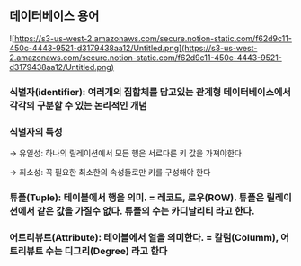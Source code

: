 ## 데이터베이스 용어

![https://s3-us-west-2.amazonaws.com/secure.notion-static.com/f62d9c11-450c-4443-9521-d3179438aa12/Untitled.png](https://s3-us-west-2.amazonaws.com/secure.notion-static.com/f62d9c11-450c-4443-9521-d3179438aa12/Untitled.png)

### 식별자(identifier): 여러개의 집합체를 담고있는 관계형 데이터베이스에서 각각의 구분할 수 있는 논리적인 개념

### 식별자의 특성

→ 유일성: 하나의 릴레이션에서 모든 행은 서로다른 키 값을 가져야한다

→ 최소성: 꼭 필요한 최소한의 속성들로만 키를 구성해야 한다

### 튜플(Tuple): 테이블에서 행을 의미. = 레코드, 로우(ROW). 튜플은 릴레이션에서 같은 값을 가질수 없다. 튜플의 수는 카디날리티 라고 한다.

### 어트리뷰트(Attribute): 테이블에서 열을 의미한다. = 칼럼(Columm), 어트리뷰트 수는 디그리(Degree) 라고 한다
